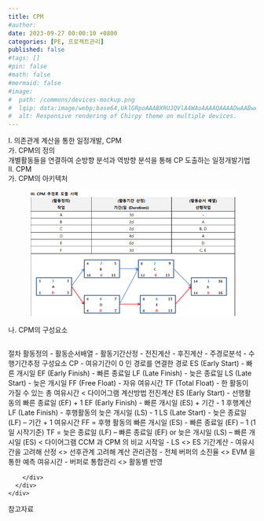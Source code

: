 ```yaml
---
title: CPM
#author: 
date: 2023-09-27 00:00:10 +0800
categories: [PE, 프로젝트관리]
published: false
#tags: []
#pin: false
#math: false
#mermaid: false
#image:
#  path: /commons/devices-mockup.png
#  lqip: data:image/webp;base64,UklGRpoAAABXRUJQVlA4WAoAAAAQAAAADwAABwAAQUxQSDIAAAARL0AmbZurmr57yyIiqE8oiG0bejIYEQTgqiDA9vqnsUSI6H+oAERp2HZ65qP/VIAWAFZQOCBCAAAA8AEAnQEqEAAIAAVAfCWkAALp8sF8rgRgAP7o9FDvMCkMde9PK7euH5M1m6VWoDXf2FkP3BqV0ZYbO6NA/VFIAAAA
#  alt: Responsive rendering of Chirpy theme on multiple devices.
---
```


<div class="post-wrap">
  <div class="para">
    <div class="para-title">
      I. 의존관계 계산을 통한 일정개발, CPM
    </div>
    <div class="para-cntnt">
      <div class="para">
        <div class="para-title">
          가. CPM의 정의
        </div>
        <div class="para-cntnt">
            개별활동들을 연결하여 순방향 분석과 역방향 분석을 통해 CP 도출하는 일정개발기법
        </div>
      </div>
    </div>
  </div>
  
  <div class="para">
    <div class="para-title">
      II. CPM
    </div>
    <div class="para-cntnt">
      <div class="para">
        <div class="para-title">
          가. CPM의 아키텍처
        </div>
        <div class="para-cntnt">
          <figure class="post-figure">
            <img src="/assets/img/posts/CPM.png" alt="CPM">
<!--            <figcaption>Source: Unveiling the Metaverse: Exploring Emerging Trends, Multifaceted Perspectives, and Future Challenges</figcaption>-->
          </figure>
        </div>
      </div>
      <div class="para">
        <div class="para-title">
          나. CPM의 구성요소
        </div>
        <div class="para-cntnt">
          <table class="post-table">
          </table>
          절차
  활동정의 - 활동순서배열 - 활동기간산정 - 전진계산 - 후진계산 - 주경로분석 - 수행기간추정
구성요소
  CP - 여유기간이 0 인 경로를 연결한 경로
  ES (Early Start) - 빠른 개시일
  EF (Early Finish) - 빠른 종료일
  LF (Late Finish) - 늦은 종료일
  LS (Late Start) - 늦은 개시일
  FF (Free Float) - 자유 여유시간
  TF (Total Float) - 한 활동이 가질 수 있는 총 여유시간 &lt; 다이어그램
계산방법
  전진계산
    ES (Early Start) - 선행활동의 빠른 종료일 (EF) + 1
    EF (Early Finish) - 빠른 개시일 (ES) + 기간 - 1
  후행계산
    LF (Late Finish) - 후행활동의 늦은 개시일 (LS) - 1
    LS (Late Start) - 늦은 종료일 (LF) – 기간 + 1
  여유시간
    FF = 후행 활동의 빠른 개시일 (ES) - 빠른 종료일 (EF) – 1 (1일 시작기준)
    TF = 늦은 종료일 (LF) – 빠른 종료일 (EF) or 늦은 개시일 (LS) – 빠른 개시일 (ES) &lt; 다이어그램
CCM 과 CPM 의 비교
  시작일 - LS &lt;&gt; ES
  기간계산 - 여유시간을 고려해 산정 &lt;&gt; 선후관계 고려해 계산
  관리관점 - 전체 버퍼의 소진율 &lt;&gt; EVM 을 통한 예측
  여유시간 - 버퍼로 통합관리 &lt;&gt; 활동별 반영

        </div>
      </div>
    </div>
  </div>

  <div class="refr-wrap">
    <div class="refr-title">
        참고자료
    </div>
    <ol class="refr-list">
    <!--    <li>(나현식, 최대선) <a target="_blank" href="https://scienceon.kisti.re.kr/commons/util/originalView.do?cn=JAKO202225948430499&oCn=JAKO202225948430499&dbt=JAKO&journal=NJOU00291864">메타버스 보안 위협 요소 및 대응 방안 검토</a></li>-->
    <!--    <li>(M. Uddin, S. Manickam, H. Ullah, M. Obaidat and A. Dandoush) <a target="_blank" href="https://ieeexplore.ieee.org/abstract/document/10138386">Unveiling the Metaverse: Exploring Emerging Trends, Multifaceted Perspectives, and Future Challenges</a></li>-->
    </ol>
  </div>
</div>

